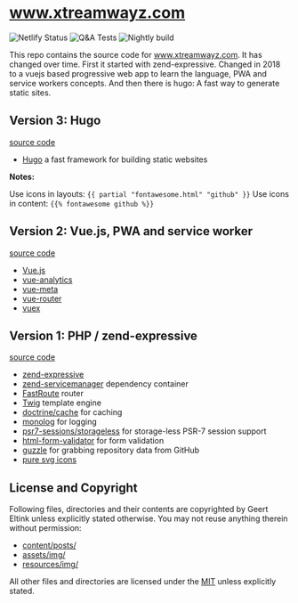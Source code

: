 # www.xtreamwayz.com

![Netlify Status](https://api.netlify.com/api/v1/badges/ccb7030a-d423-436b-831d-21a6eabfaa8f/deploy-status)
![Q&A Tests](https://github.com/xtreamwayz/www.elt.ink/workflows/test/badge.svg)
![Nightly build](https://github.com/xtreamwayz/www.linksbek.nl/workflows/nightly/badge.svg)

This repo contains the source code for www.xtreamwayz.com. It has changed over time. First it started with zend-expressive. Changed in 2018 to a vuejs based progressive web app to learn the language, PWA and service workers concepts. And then there is hugo: A fast way to generate static sites.

## Version 3: Hugo

[source code](https://github.com/xtreamwayz/www.xtreamwayz.com/tree/master)

- [Hugo](https://gohugo.io/) a fast framework for building static websites

**Notes:**

Use icons in layouts: `{{ partial "fontawesome.html" "github" }}`
Use icons in content: `{{% fontawesome github %}}`

## Version 2: Vue.js, PWA and service worker

[source code](https://github.com/xtreamwayz/www.xtreamwayz.com/tree/vuejs)

- [Vue.js](https://www.npmjs.com/package/vue)
- [vue-analytics](https://www.npmjs.com/package/vue-analytics)
- [vue-meta](https://www.npmjs.com/package/vue-meta)
- [vue-router](https://www.npmjs.com/package/vue-router)
- [vuex](https://www.npmjs.com/package/vuex)

## Version 1: PHP / zend-expressive

[source code](https://github.com/xtreamwayz/www.xtreamwayz.com/tree/expressive)

- [zend-expressive](https://github.com/zendframework/zend-expressive)
- [zend-servicemanager](https://github.com/zendframework/zend-servicemanager) dependency container
- [FastRoute](https://github.com/nikic/FastRoute) router
- [Twig](https://github.com/twigphp/Twig) template engine
- [doctrine/cache](https://github.com/doctrine/cache) for caching
- [monolog](https://github.com/monolog/monolog) for logging
- [psr7-sessions/storageless](https://github.com/psr7-sessions/storageless) for storage-less PSR-7 session support
- [html-form-validator](https://github.com/xtreamwayz/html-form-validator) for form validation
- [guzzle](https://github.com/guzzlehttp/guzzle) for grabbing repository data from GitHub
- [pure svg icons](https://icomoon.io/)

## License and Copyright

Following files, directories and their contents are copyrighted by Geert Eltink unless explicitly stated otherwise.
You may not reuse anything therein without permission:

- [content/posts/](/data/posts)
- [assets/img/](resources/public/img)
- [resources/img/](public/assets/img)

All other files and directories are licensed under the [MIT](http://www.opensource.org/licenses/mit-license.php)
unless explicitly stated.
